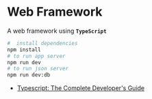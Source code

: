 # Web Framework

A web framework using **`TypeScript`**

```bash
#  install dependencies
npm install
# to run app server
npm run dev
# to run json server
npm run dev:db
```

- [Typescript: The Complete Developer's Guide](https://www.udemy.com/typescript-the-complete-developers-guide/)
